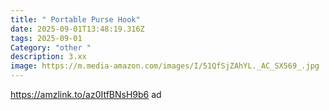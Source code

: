 ```yaml
---
title: " Portable Purse Hook"
date: 2025-09-01T13:48:19.316Z
tags: 2025-09-01
Category: "other "
description: 3.xx
image: https://m.media-amazon.com/images/I/51QfSjZAhYL._AC_SX569_.jpg
---
```

https://amzlink.to/az0ItfBNsH9b6 ad